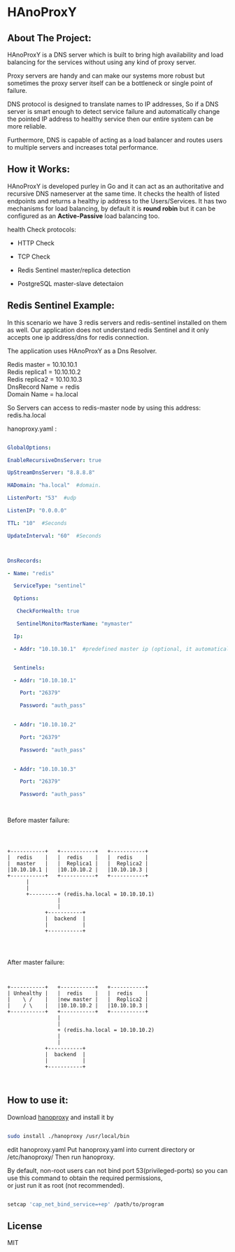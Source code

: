 # HAnoProxY

## About The Project:

HAnoProxY is a DNS server which is built to bring high availability and load balancing for the services without using any kind of proxy server.

  

Proxy servers are handy and can make our systems more robust but sometimes the proxy server itself can be a bottleneck or single point of failure.

  

DNS protocol is designed to translate names to IP addresses, So if a DNS server is smart enough to detect service failure and automatically change the pointed IP address to healthy service then our entire system can be more reliable.

Furthermore, DNS is capable of acting as a load balancer and routes users to multiple servers and increases total performance.

  

## How it Works:

  

HAnoProxY is developed purley in Go and it can act as an authoritative and recursive DNS nameserver at the same time. It checks the health of listed endpoints and returns a healthy ip address to the Users/Services. It has two mechanisms for load balancing, by default it is **round robin** but it can be configured as an **Active-Passive** load balancing too.

health Check protocols:

-   HTTP Check
    
-   TCP Check
    
-   Redis Sentinel master/replica detection
    
-   PostgreSQL master-slave detectaion
    

  
  

## Redis Sentinel Example:

In this scenario we have 3 redis servers and redis-sentinel installed on them as well. Our application does not understand redis Sentinel and it only accepts one ip address/dns for redis connection.

The application uses HAnoProxY as a Dns Resolver.

  
  

Redis master = 10.10.10.1   
Redis replica1 = 10.10.10.2   
Redis replica2 = 10.10.10.3   
DnsRecord Name = redis   
Domain Name = ha.local   



So Servers can access to redis-master node by using this address:   
redis.ha.local

  
  

hanoproxy.yaml :

  

```yaml

GlobalOptions:

EnableRecursiveDnsServer: true

UpStreamDnsServer: "8.8.8.8"

HADomain: "ha.local"  #domain.

ListenPort: "53"  #udp

ListenIP: "0.0.0.0"

TTL: "10"  #Seconds

UpdateInterval: "60"  #Seconds



DnsRecords:

- Name: "redis"

  ServiceType: "sentinel"

  Options:

   CheckForHealth: true

   SentinelMonitorMasterName: "mymaster"

  Ip:

  - Addr: "10.10.10.1"  #predefined master ip (optional, it automatically detected by server)


  Sentinels:

  - Addr: "10.10.10.1"

    Port: "26379"

    Password: "auth_pass"
    

  - Addr: "10.10.10.2"

    Port: "26379"

    Password: "auth_pass"
    

  - Addr: "10.10.10.3"

    Port: "26379"

    Password: "auth_pass"

  

```

Before master failure:

```



+-----------+   +-----------+   +-----------+
|  redis    |   |  redis    |   |  redis    |
|  master   |   |  Replica1 |   |  Replica2 |
|10.10.10.1 |   |10.10.10.2 |   |10.10.10.3 |
+-----------+   +-----------+   +-----------+
      |
      |
      +---------+ (redis.ha.local = 10.10.10.1)
                |
                |
            +-----------+
            |  backend  |
            |           |
            +-----------+




```

After master failure:

```


+-----------+   +-----------+   +-----------+
| Unhealthy |   |  redis    |   |  redis    |
|    \ /    |   |new master |   |  Replica2 |
|    / \    |   |10.10.10.2 |   |10.10.10.3 |
+-----------+   +-----------+   +-----------+
                |               
                |   
                + (redis.ha.local = 10.10.10.2)
                |
                |
            +-----------+
            |  backend  |
            |           |
            +-----------+



```

## How to use it:

  

Download [hanoproxy](https://github.com/Abbas-gheydi/hanoproxy/releases) and install it by

```bash

sudo install ./hanoproxy /usr/local/bin

```

edit hanoproxy.yaml
Put hanoproxy.yaml into current directory or /etc/hanoproxy/
Then run hanoproxy.

By default, non-root users can not bind port 53(privileged-ports) so you can use this command to obtain the required permissions,   
or just run it as root (not recommended).


```bash

setcap 'cap_net_bind_service=+ep' /path/to/program

```

## License

MIT
